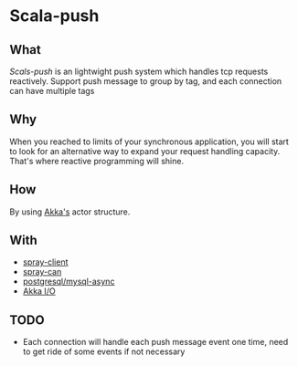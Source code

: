 Scala-push
===========

What
-----
<i>Scals-push</i> is an lightwight push system which handles tcp requests reactively. 
Support push message to group by tag, and each connection can have multiple tags


Why
----
When you reached to limits of your synchronous application, you will start to look for
an alternative way to expand your request handling capacity. That's where reactive programming will shine.

How
---
By using <a href="http://akka.io/">Akka's</a> actor structure.


With
-----
* <a href="http://spray.io/documentation/1.2-M8/spray-client/">spray-client</a>
* <a href="http://spray.io/documentation/1.2-M8/spray-can/">spray-can</a>
* <a href="https://github.com/mauricio/postgresql-async">postgresql/mysql-async</a>
* <a href="http://doc.akka.io/docs/akka/2.2.1/scala/io.html">Akka I/O</a>


TODO
-----
* Each connection will handle each push message event one time, need to get ride of some events if not necessary